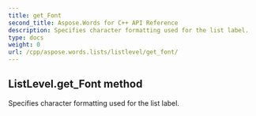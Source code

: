 ```yaml
---
title: get_Font
second_title: Aspose.Words for C++ API Reference
description: Specifies character formatting used for the list label. 
type: docs
weight: 0
url: /cpp/aspose.words.lists/listlevel/get_font/
---
```

## ListLevel.get_Font method


Specifies character formatting used for the list label.

